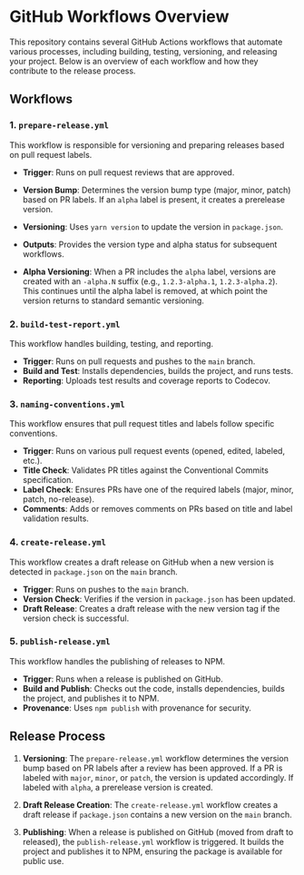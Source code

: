 # GitHub Workflows Overview

This repository contains several GitHub Actions workflows that automate various processes, including building, testing, versioning, and releasing your project. Below is an overview of each workflow and how they contribute to the release process.

## Workflows

### 1. `prepare-release.yml`

This workflow is responsible for versioning and preparing releases based on pull request labels.

- **Trigger**: Runs on pull request reviews that are approved.
- **Version Bump**: Determines the version bump type (major, minor, patch) based on PR labels. If an `alpha` label is present, it creates a prerelease version.
- **Versioning**: Uses `yarn version` to update the version in `package.json`.
- **Outputs**: Provides the version type and alpha status for subsequent workflows.

- **Alpha Versioning**: When a PR includes the `alpha` label, versions are created with an `-alpha.N` suffix (e.g., `1.2.3-alpha.1`, `1.2.3-alpha.2`). This continues until the alpha label is removed, at which point the version returns to standard semantic versioning.


### 2. `build-test-report.yml`

This workflow handles building, testing, and reporting.

- **Trigger**: Runs on pull requests and pushes to the `main` branch.
- **Build and Test**: Installs dependencies, builds the project, and runs tests.
- **Reporting**: Uploads test results and coverage reports to Codecov.

### 3. `naming-conventions.yml`

This workflow ensures that pull request titles and labels follow specific conventions.

- **Trigger**: Runs on various pull request events (opened, edited, labeled, etc.).
- **Title Check**: Validates PR titles against the Conventional Commits specification.
- **Label Check**: Ensures PRs have one of the required labels (major, minor, patch, no-release).
- **Comments**: Adds or removes comments on PRs based on title and label validation results.

### 4. `create-release.yml`

This workflow creates a draft release on GitHub when a new version is detected in `package.json` on the `main` branch.

- **Trigger**: Runs on pushes to the `main` branch.
- **Version Check**: Verifies if the version in `package.json` has been updated.
- **Draft Release**: Creates a draft release with the new version tag if the version check is successful.

### 5. `publish-release.yml`

This workflow handles the publishing of releases to NPM.

- **Trigger**: Runs when a release is published on GitHub.
- **Build and Publish**: Checks out the code, installs dependencies, builds the project, and publishes it to NPM.
- **Provenance**: Uses `npm publish` with provenance for security.

## Release Process

1. **Versioning**: The `prepare-release.yml` workflow determines the version bump based on PR labels after a review has been approved. If a PR is labeled with `major`, `minor`, or `patch`, the version is updated accordingly. If labeled with `alpha`, a prerelease version is created.

2. **Draft Release Creation**: The `create-release.yml` workflow creates a draft release if `package.json` contains a new version on the `main` branch.

3. **Publishing**: When a release is published on GitHub (moved from draft to released), the `publish-release.yml` workflow is triggered. It builds the project and publishes it to NPM, ensuring the package is available for public use.

